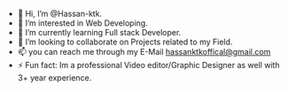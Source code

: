 - 👋 Hi, I’m @Hassan-ktk.
- 👀 I’m interested in Web Developing.
- 🌱 I’m currently learning Full stack Developer.
- 💞️ I’m looking to collaborate on Projects related to my Field.
- 📫 you can reach me through my E-Mail hassanktkoffical@gmail.com
- ⚡ Fun fact: Im a professional Video editor/Graphic Designer as well with 3+ year experience. 

<!---
Hassan-ktk/Hassan-ktk is a ✨ special ✨ repository because its `README.md` (this file) appears on your GitHub profile.
You can click the Preview link to take a look at your changes.
--->

